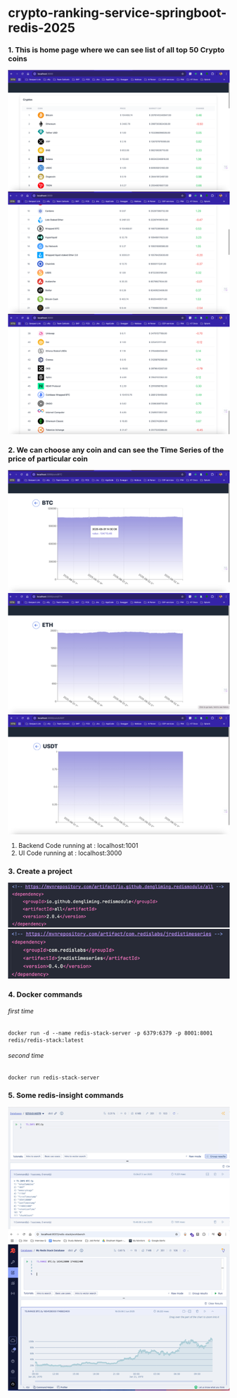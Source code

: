 # crypto-ranking-service-springboot-redis-2025

### 1. This is home page where we can see list of all top 50 Crypto coins
![img.png](img.png)
![img_1.png](img_1.png)
![img_2.png](img_2.png)

### 2. We can choose any coin and can see the Time Series of the price of particular coin
![img_3.png](img_3.png)
![img_4.png](img_4.png)
![img_5.png](img_5.png)

1. Backend Code running at : localhost:1001
2. UI Code running at : localhost:3000

### 3. Create a project

![img_6.png](img_6.png)
![img_7.png](img_7.png)

### 4. Docker commands
###### first time
```
docker run -d --name redis-stack-server -p 6379:6379 -p 8001:8001 redis/redis-stack:latest
```
###### second time
```
docker run redis-stack-server    
```


### 5. Some redis-insight commands 
![img_9.png](img_9.png)
![img_10.png](img_10.png)